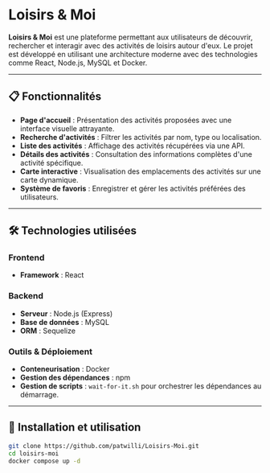 # Loisirs & Moi

**Loisirs & Moi** est une plateforme permettant aux utilisateurs de découvrir, rechercher et interagir avec des activités de loisirs autour d'eux. Le projet est développé en utilisant une architecture moderne avec des technologies comme React, Node.js, MySQL et Docker.

---

## 📋 Fonctionnalités

- **Page d'accueil** : Présentation des activités proposées avec une interface visuelle attrayante.
- **Recherche d'activités** : Filtrer les activités par nom, type ou localisation.
- **Liste des activités** : Affichage des activités récupérées via une API.
- **Détails des activités** : Consultation des informations complètes d'une activité spécifique.
- **Carte interactive** : Visualisation des emplacements des activités sur une carte dynamique.
- **Système de favoris** : Enregistrer et gérer les activités préférées des utilisateurs.

---

## 🛠️ Technologies utilisées

### Frontend
- **Framework** : React

### Backend
- **Serveur** : Node.js (Express)
- **Base de données** : MySQL
- **ORM** : Sequelize

### Outils & Déploiement
- **Conteneurisation** : Docker
- **Gestion des dépendances** : npm
- **Gestion de scripts** : `wait-for-it.sh` pour orchestrer les dépendances au démarrage.

---

## 🚀 Installation et utilisation

   ```bash
   git clone https://github.com/patwilli/Loisirs-Moi.git
   cd loisirs-moi
   docker compose up -d
